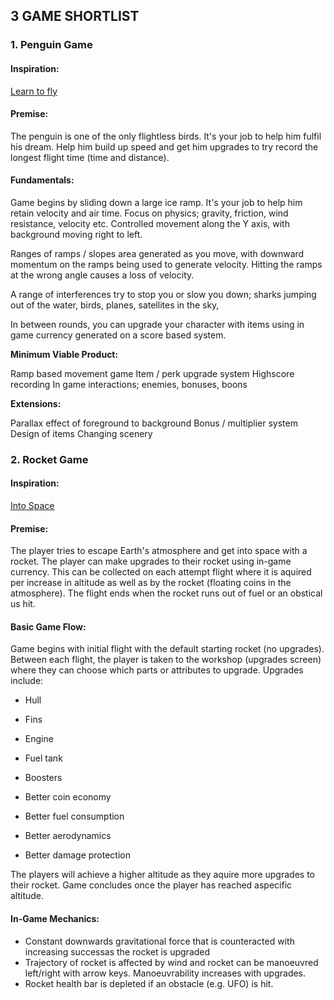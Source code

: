 ## 3 GAME SHORTLIST

### 1. Penguin Game

#### Inspiration:

<a href="https://www.coolmathgames.com/0-learn-to-fly">Learn to fly</a>

#### Premise:

The penguin is one of the only flightless birds. It's your job to help him fulfil his dream. Help him build up speed and get him upgrades to try record the longest flight time (time and distance).

#### Fundamentals:

Game begins by sliding down a large ice ramp. It's your job to help him retain velocity and air time. Focus on physics; gravity, friction, wind resistance, velocity etc. Controlled movement along the Y axis, with background moving right to left. 

Ranges of ramps / slopes area generated as you move, with downward momentum on the ramps being used to generate velocity. Hitting the ramps at the wrong angle causes a loss of velocity.

A range of interferences try to stop you or slow you down; sharks jumping out of the water, birds, planes, satellites in the sky, 

In between rounds, you can upgrade your character with items using in game currency generated on a score based system.

**Minimum Viable Product:**

Ramp based movement game
Item / perk upgrade system
Highscore recording
In game interactions; enemies, bonuses, boons

**Extensions:**

Parallax effect of foreground to background
Bonus / multiplier system
Design of items
Changing scenery

### 2. Rocket Game

#### Inspiration:

<a href="https://www.silvergames.com/en/into-space">Into Space</a>

#### Premise:

The player tries to escape Earth's atmosphere and get into space with a rocket. The player can make upgrades to their rocket using in-game currency. This can be collected on each attempt flight where it is aquired per increase in altitude as well as by the rocket (floating coins in the atmosphere). The flight ends when the rocket runs out of fuel or an obstical us hit. 

#### Basic Game Flow:

Game begins with initial flight with the default starting rocket (no upgrades). Between each flight, the player is taken to the workshop (upgrades screen) where they can choose which parts or attributes to upgrade. Upgrades include: 

  - Hull
  - Fins
  - Engine
  - Fuel tank
  - Boosters

  - Better coin economy
  - Better fuel consumption
  - Better aerodynamics
  - Better damage protection

The players will achieve a higher altitude as they aquire more upgrades to their rocket. Game concludes once the player has reached aspecific altitude.

#### In-Game Mechanics:

- Constant downwards gravitational force that is counteracted with increasing successas the rocket is upgraded
- Trajectory of rocket is affected by wind and rocket can be manoeuvred left/right with arrow keys. Manoeuvrability increases with upgrades.
- Rocket health bar is depleted if an obstacle (e.g. UFO) is hit.
